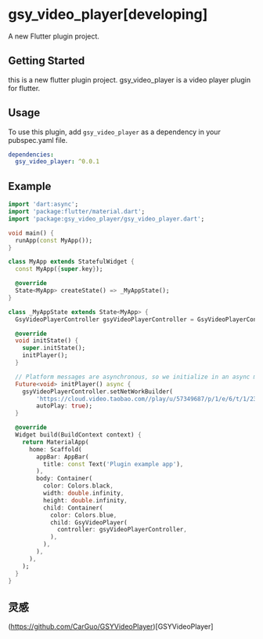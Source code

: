 # gsy_video_player[developing]

A new Flutter plugin project.

## Getting Started

this is a new flutter plugin project. gsy_video_player is a video player plugin for flutter.

## Usage

To use this plugin, add `gsy_video_player` as a dependency in your pubspec.yaml file.

```yaml
dependencies:
  gsy_video_player: ^0.0.1
```


## Example

```dart
import 'dart:async';
import 'package:flutter/material.dart';
import 'package:gsy_video_player/gsy_video_player.dart';

void main() {
  runApp(const MyApp());
}

class MyApp extends StatefulWidget {
  const MyApp({super.key});

  @override
  State<MyApp> createState() => _MyAppState();
}

class _MyAppState extends State<MyApp> {
  GsyVideoPlayerController gsyVideoPlayerController = GsyVideoPlayerController();

  @override
  void initState() {
    super.initState();
    initPlayer();
  }

  // Platform messages are asynchronous, so we initialize in an async method.
  Future<void> initPlayer() async {
    gsyVideoPlayerController.setNetWorkBuilder(
        'https://cloud.video.taobao.com//play/u/57349687/p/1/e/6/t/1/239880949246.mp4',
        autoPlay: true);
  }

  @override
  Widget build(BuildContext context) {
    return MaterialApp(
      home: Scaffold(
        appBar: AppBar(
          title: const Text('Plugin example app'),
        ),
        body: Container(
          color: Colors.black,
          width: double.infinity,
          height: double.infinity,
          child: Container(
            color: Colors.blue,
            child: GsyVideoPlayer(
              controller: gsyVideoPlayerController,
            ),
          ),
        ),
      ),
    );
  }
}

```

## 灵感
(https://github.com/CarGuo/GSYVideoPlayer)[GSYVideoPlayer]